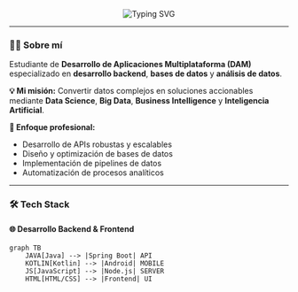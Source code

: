 <div align="center">
  <img src="https://readme-typing-svg.herokuapp.com?font=Fira+Code&pause=1000&color=007ACC&center=true&vCenter=true&width=435&lines=Hi+%F0%9F%91%8B+Ra%C3%BAl+de+Justo;Backend+Developer+%26+Data+Enthusiast;Transforming+Data+into+Insights" alt="Typing SVG" />
</div>

---

### 👨‍💻 **Sobre mí**
Estudiante de **Desarrollo de Aplicaciones Multiplataforma (DAM)** especializado en **desarrollo backend**, **bases de datos** y **análisis de datos**. 

**💡 Mi misión:** Convertir datos complejos en soluciones accionables mediante **Data Science**, **Big Data**, **Business Intelligence** y **Inteligencia Artificial**.

**🚀 Enfoque profesional:**
- Desarrollo de APIs robustas y escalables
- Diseño y optimización de bases de datos
- Implementación de pipelines de datos
- Automatización de procesos analíticos

---

### 🛠️ **Tech Stack**

#### **🌐 Desarrollo Backend & Frontend**
```mermaid
graph TB
    JAVA[Java] --> |Spring Boot| API
    KOTLIN[Kotlin] --> |Android| MOBILE
    JS[JavaScript] --> |Node.js| SERVER
    HTML[HTML/CSS] --> |Frontend| UI
